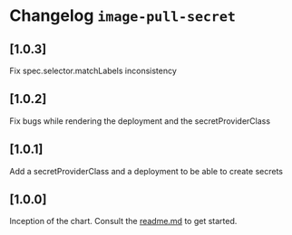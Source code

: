 # Changelog `image-pull-secret`

## [1.0.3]
Fix spec.selector.matchLabels inconsistency

## [1.0.2]
Fix bugs while rendering the deployment and the secretProviderClass

## [1.0.1]
Add a secretProviderClass and a deployment to be able to create secrets

## [1.0.0]
Inception of the chart. Consult the [readme.md](./readme.md) to get started.
